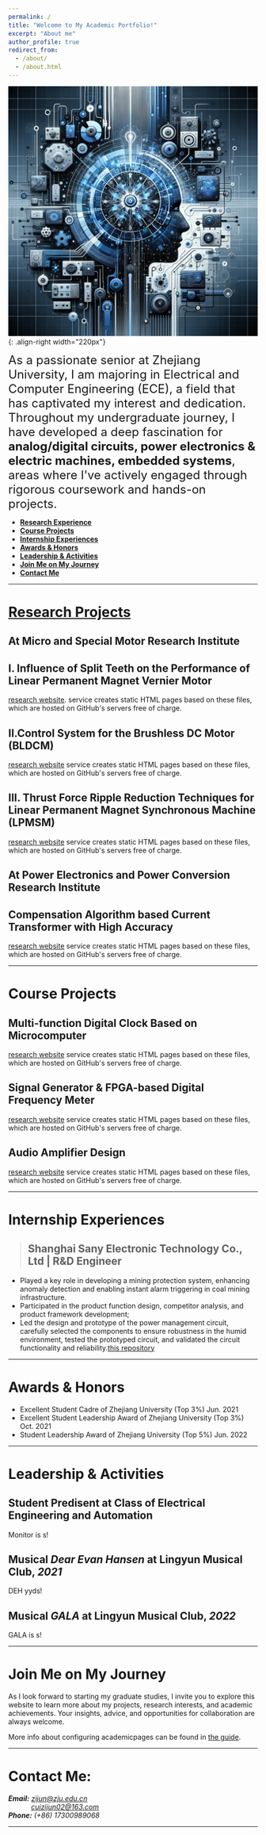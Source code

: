 ```yaml
---
permalink: /
title: "Welcome to My Academic Portfolio!"
excerpt: "About me"
author_profile: true
redirect_from: 
  - /about/
  - /about.html
---
```


![nuronmancer](/images/Brain.png){: .align-right width="220px"}

<font size = 5>As a passionate senior at Zhejiang University, I am majoring in Electrical and Computer Engineering (ECE), a field that has captivated my interest and dedication. Throughout my undergraduate journey, I have developed a deep fascination for </font><b><font size = 5>analog/digital circuits, power electronics & electric machines, embedded systems</font></b><font size =5>, areas where I've actively engaged through rigorous coursework and hands-on projects.</font>

<!-- @import "[TOC]" {cmd="toc" depthFrom=1 depthTo=6 orderedList=false} -->
<!-- code_chunk_output -->
* [<b>Research Experience</b>](#research-projects)
* [<b>Course Projects</b>](#course-projects)
* [<b>Internship Experiences</b>](#internship-experiences)
* [<b>Awards & Honors</b>](#awards--honors)
* [<b>Leadership & Activities</b>](#leadership--activities)
* [<b>Join Me on My Journey</b>](#join-me-on-my-journey)
* [<b>Contact Me</b>](#contact-me)
<!-- code_chunk_output -->
  

- - -  

[Research Projects](https://zijuncui02.github.io/research%20projects/)
===  

At Micro and Special Motor Research Institute
---

I. Influence of Split Teeth on the Performance of Linear Permanent Magnet Vernier Motor
---
[research website](https://zijuncui02.github.io/talks).
service creates static HTML pages based on these files, which are hosted on GitHub's servers free of charge.

 II.Control System for the Brushless DC Motor (BLDCM)
---
[research website](https://pages.github.com/) service creates static HTML pages based on these files, which are hosted on GitHub's servers free of charge.

 III. Thrust Force Ripple Reduction Techniques for Linear Permanent Magnet Synchronous Machine (LPMSM)
---
[research website](https://pages.github.com/) service creates static HTML pages based on these files, which are hosted on GitHub's servers free of charge.



At Power Electronics and Power Conversion Research Institute  
---  

Compensation Algorithm based Current Transformer with High Accuracy
---
[research website](https://pages.github.com/) service creates static HTML pages based on these files, which are hosted on GitHub's servers free of charge.

- - -  

Course Projects
===  

Multi-function Digital Clock Based on Microcomputer
---

[research website](https://pages.github.com/) service creates static HTML pages based on these files, which are hosted on GitHub's servers free of charge.


Signal Generator & FPGA-based Digital Frequency Meter
---  

[research website](https://pages.github.com/) service creates static HTML pages based on these files, which are hosted on GitHub's servers free of charge.


Audio Amplifier Design 
---  

[research website](https://pages.github.com/) service creates static HTML pages based on these files, which are hosted on GitHub's servers free of charge.

- - -

Internship Experiences
===  

 >Shanghai Sany Electronic Technology Co., Ltd | R&D Engineer
 >------
 - Played a key role in developing a mining protection system, enhancing anomaly detection and enabling instant alarm triggering in coal mining infrastructure. 
 - Participated in the product function design, competitor analysis, and product framework development;
 - Led the design and prototype of the power management circuit, carefully selected the components to ensure robustness in the humid environment, tested the prototyped circuit, and validated the circuit functionality and reliability.[this repository](https://github.com/academicpages/academicpages.github.io)  
 
- - -

Awards & Honors  
===
 - Excellent Student Cadre of Zhejiang University (Top 3%) Jun. 2021
 - Excellent Student Leadership Award of Zhejiang University (Top 3%) Oct. 2021
 - Student Leadership Award of Zhejiang University (Top 5%) Jun. 2022 

- - -   

Leadership & Activities
===  

Student Predisent at Class of Electrical Engineering and Automation
---
Monitor is s!

Musical *Dear Evan Hansen* at Lingyun Musical Club, *2021*
---
DEH yyds!

Musical *GALA* at Lingyun Musical Club, *2022*
---

GALA is s! 

- - -   

Join Me on My Journey
===  

As I look forward to starting my graduate studies, I invite you to explore this website to learn more about my projects, research interests, and academic achievements. Your insights, advice, and opportunities for collaboration are always welcome.

More info about configuring academicpages can be found in [the guide](https://academicpages.github.io/markdown/). 

- - -   

Contact Me:
===  

***Email:*** *[zijun@zju.edu.cn](mailto:zijun@zju.edu.cn/)*  
&emsp;&emsp;&emsp; *[cuizijun02@163.com](mailto:cuizijun02@163.com/)*  
***Phone:*** *(+86) 17300989068* 

- - - 
